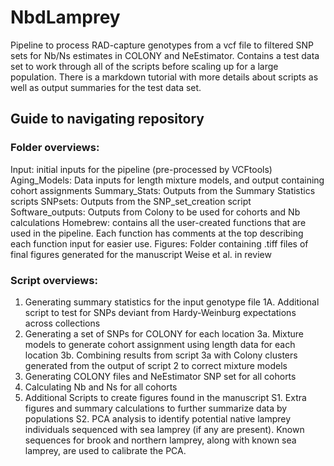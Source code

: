 # NbdLamprey
Pipeline to process RAD-capture genotypes from a vcf file to filtered SNP sets for Nb/Ns estimates in COLONY and NeEstimator. Contains a test data set to work through all of the scripts before scaling up for a large population. There is a markdown tutorial with more details about scripts as well as output summaries for the test data set.

## Guide to navigating repository
### Folder overviews:
Input: initial inputs for the pipeline (pre-processed by VCFtools)
Aging_Models: Data inputs for length mixture models, and output containing cohort assignments
Summary_Stats: Outputs from the Summary Statistics scripts
SNPsets: Outputs from the SNP_set_creation script
Software_outputs: Outputs from Colony to be used for cohorts and Nb calculations
Homebrew: contains all the user-created functions that are used in the pipeline. Each function has comments at the top describing each function input for easier use.
Figures: Folder containing .tiff files of final figures generated for the manuscript Weise et al. in review

### Script overviews:
1. Generating summary statistics for the input genotype file
1A. Additional script to test for SNPs deviant from Hardy-Weinburg expectations across collections
2. Generating a set of SNPs for COLONY for each location
3a. Mixture models to generate cohort assignment using length data for each location
3b. Combining results from script 3a with Colony clusters generated from the output of script 2 to correct mixture models
4. Generating COLONY files and NeEstimator SNP set for all cohorts
5. Calculating Nb and Ns for all cohorts
6. Additional Scripts to create figures found in the manuscript
S1. Extra figures and summary calculations to further summarize data by populations
S2. PCA analysis to identify potential native lamprey individuals sequenced with sea lamprey (if any are present). Known sequences for brook and northern lamprey, along with known sea lamprey, are used to calibrate the PCA.

